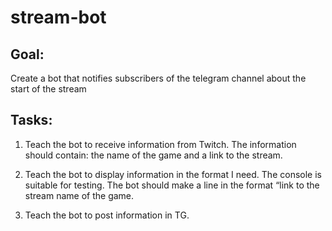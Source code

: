 # stream-bot

## Goal:
Create a bot that notifies subscribers of the telegram channel about the start of the stream

## Tasks:
1. Teach the bot to receive information from Twitch. The information should contain: the name of the game and a link to the stream.

2. Teach the bot to display information in the format I need. The console is suitable for testing. The bot should make a line in the format “link to the stream name of the game.

3. Teach the bot to post information in TG.

